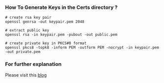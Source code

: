 

### How To Generate Keys in the Certs directory ?
```shell
# create rsa key pair
openssl genrsa -out keypair.pem 2048

# extract public key
openssl rsa -in keypair.pem -pubout -out public.pem

# create private key in PKCS#8 format
openssl pkcs8 -topk8 -inform PEM -outform PEM -nocrypt -in keypair.pem -out private.pem
```

### For further explanation 

Please visit this [blog](https://www.danvega.dev/blog/2022/09/06/spring-security-jwt)